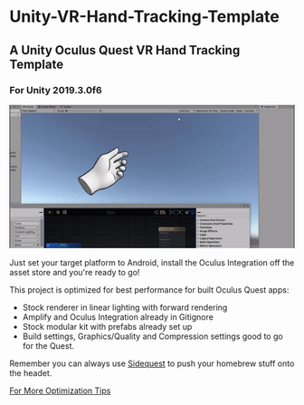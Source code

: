 # Unity-VR-Hand-Tracking-Template
## A Unity Oculus Quest VR Hand Tracking Template
### For Unity 2019.3.0f6

![gif](images/gif.gif)

Just set your target platform to Android, install the Oculus Integration off the asset store and you're ready to go!

This project is optimized for best performance for built Oculus Quest apps:

- Stock renderer in linear lighting with forward rendering
- Amplify and Oculus Integration already in Gitignore
- Stock modular kit with prefabs already set up
- Build settings, Graphics/Quality and Compression settings good to go for the Quest.

Remember you can always use [Sidequest](https://sidequestvr.com/#/) to push your homebrew stuff onto the headet.

[For More Optimization Tips](https://developer.oculus.com/blog/tech-note-unity-settings-for-mobile-vr/)
